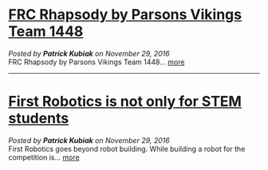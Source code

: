 <google-youtube
  video-id="7htc6iHS4mo"
  height="360px"
  width="100%"
  rel="0"
  start="0"
  autoplay="0">
</google-youtube>

# [FRC Rhapsody by Parsons Vikings Team 1448](#/post/2/)
*Posted by **Patrick Kubiak** on November 29, 2016*  
FRC Rhapsody by Parsons Vikings Team 1448... [more](#/post/2/)  

---

# [First Robotics is not only for STEM students](#/post/1/)
*Posted by **Patrick Kubiak** on November 29, 2016*  
First Robotics goes beyond robot building. While building a robot for the competition is... [more](#/post/1/)  
